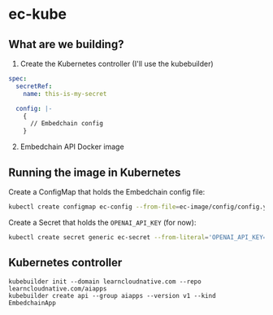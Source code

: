 # ec-kube

## What are we building?

1. Create the Kubernetes controller (I'll use the kubebuilder)

```yaml
spec:
  secretRef:
    name: this-is-my-secret

  config: |-
    {
      // Embedchain config
    }
```

2. Embedchain API Docker image

## Running the image in Kubernetes

Create a ConfigMap that holds the Embedchain config file:

```sh
kubectl create configmap ec-config --from-file=ec-image/config/config.yaml
```

Create a Secret that holds the `OPENAI_API_KEY` (for now):

```sh
kubectl create secret generic ec-secret --from-literal='OPENAI_API_KEY=${OPENAI_API_KEY}'
```

## Kubernetes controller

```shell
kubebuilder init --domain learncloudnative.com --repo learncloudnative.com/aiapps
kubebuilder create api --group aiapps --version v1 --kind EmbedchainApp
```
